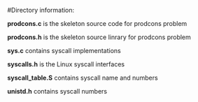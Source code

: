 #Directory information:

<p><b>prodcons.c</b> is the skeleton source code for prodcons problem </p>
<p><b>prodcons.h</b> is the skeleton source linrary for prodcons problem </p>
<p><b>sys.c</b> contains syscall implementations</p>
<p><b>syscalls.h</b> is the Linux syscall interfaces</p>
<p><b>syscall_table.S</b> contains syscall name and numbers</p>
<p><b>unistd.h</b> contains syscall numbers</p>
